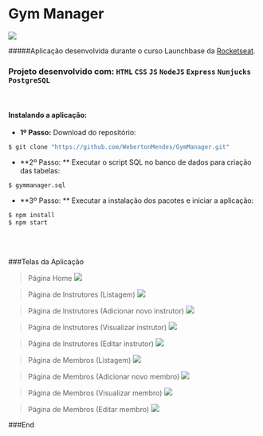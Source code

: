 # Gym Manager

![](https://raw.githubusercontent.com/WebertonMendes/GymManager/master/screen/GymManager10_Logo.png)
<br>

#####Aplicação desenvolvida durante o curso Launchbase da <a href="https://rocketseat.com.br/" target="_blank">Rocketseat</a>.

### Projeto desenvolvido com: `HTML` `CSS` `JS` `NodeJS` `Express` `Nunjucks` `PostgreSQL`

<br>

#### Instalando a aplicação:

- **1º Passo:** Download do repositório:
```sh
$ git clone "https://github.com/WebertonMendes/GymManager.git"
```

- **2º Passo: ** Executar o script SQL no banco de dados para criação das tabelas:
```sh
$ gymmanager.sql
```

- **3º Passo: ** Executar a instalação dos pacotes e iniciar a aplicação:
```sh
$ npm install
$ npm start
```

<br><br>

###Telas da Aplicação

> Página Home
![](https://github.com/WebertonMendes/GymManager/blob/master/screen/GymManager1_Home.png?raw=true)

> Página de Instrutores (Listagem)
![](https://github.com/WebertonMendes/GymManager/blob/master/screen/GymManager2_Instructors_Index.png?raw=true)

> Página de Instrutores (Adicionar novo instrutor)
![](https://github.com/WebertonMendes/GymManager/blob/master/screen/GymManager3_Instructors_Add.png?raw=true)

> Página de Instrutores (Visualizar instrutor)
![](https://github.com/WebertonMendes/GymManager/blob/master/screen/GymManager4_Instructors_View.png?raw=true)

> Página de Instrutores (Editar instrutor)
![](https://github.com/WebertonMendes/GymManager/blob/master/screen/GymManager5_Instructors_Edit.png?raw=true)

> Página de Membros (Listagem)
![](https://github.com/WebertonMendes/GymManager/blob/master/screen/GymManager6_Members_Index.png?raw=true)

> Página de Membros (Adicionar novo membro)
![](https://github.com/WebertonMendes/GymManager/blob/master/screen/GymManager7_Members_Add.png?raw=true)

> Página de Membros (Visualizar membro)
![](https://github.com/WebertonMendes/GymManager/blob/master/screen/GymManager8_Members_View.png?raw=true)

> Página de Membros (Editar membro)
![](https://github.com/WebertonMendes/GymManager/blob/master/screen/GymManager9_Members_Edit.png?raw=true)


###End